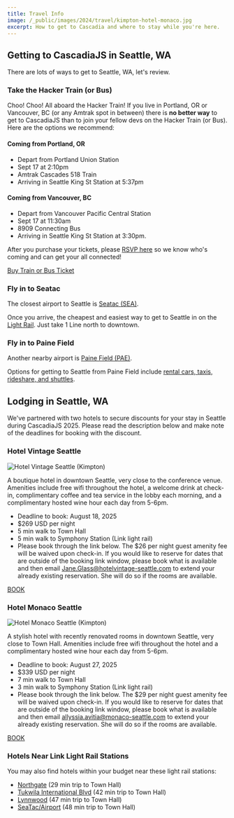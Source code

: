 ```yaml
---
title: Travel Info
image: /_public/images/2024/travel/kimpton-hotel-monaco.jpg
excerpt: How to get to Cascadia and where to stay while you're here.
---
```


## Getting to CascadiaJS in Seattle, WA

There are lots of ways to get to Seattle, WA, let's review.

### Take the Hacker Train (or Bus)

Choo! Choo! All aboard the Hacker Train! If you live in Portland, OR or Vancouver, BC (or any Amtrak spot in between) there is **no better way** to get to CascadiaJS than to join your fellow devs on the Hacker Train (or Bus). Here are the options we recommend:


#### Coming from Portland, OR

* Depart from Portland Union Station
* Sept 17 at 2:10pm 
* Amtrak Cascades 518 Train
* Arriving in Seattle King St Station at 5:37pm

#### Coming from Vancouver, BC

* Depart from Vancouver Pacific Central Station
* Sept 17 at 11:30am
* 8909 Connecting Bus
* Arriving in Seattle King St Station at 3:30pm.

After you purchase your tickets, please [RSVP here](https://airtable.com/app4aehCXEydAuxKX/shrGMtQacna7N6YLw) so we know who's coming and can get your all connected!

<div class="cta secondary"><a target="_blank" href="https://www.amtrak.com/home.html">Buy Train or Bus Ticket</a></div>

### Fly in to Seatac

The closest airport to Seattle is [Seatac (SEA)](https://www.portseattle.org/sea-tac). 

Once you arrive, the cheapest and easiest way to get to Seattle in on the [Light Rail](https://www.soundtransit.org/ride-with-us/stops-stations/seatac-airport-station). Just take 1 Line north to downtown.

### Fly in to Paine Field

Another nearby airport is [Paine Field (PAE)](https://www.painefield.com/). 

Options for getting to Seattle from Paine Field include [rental cars, taxis, rideshare, and shuttles](https://flypainefield.com/about/location).

## Lodging in Seattle, WA

We've partnered with two hotels to secure discounts for your stay in Seattle during CascadiaJS 2025. Please read the description below and make note of the deadlines for booking with the discount.

### Hotel Vintage Seattle

![Hotel Vintage Seattle (Kimpton)](/_public/images/2025/kimpton-seattle.jpg)

A boutique hotel in downtown Seattle, very close to the conference venue. Amenities include free wifi throughout the hotel, a welcome drink at check-in, complimentary coffee and tea service in the lobby each morning, and a complimentary hosted wine hour each day from 5-6pm.

* Deadline to book: <span class="highlight warning">August 18, 2025</span>
* $269 USD per night
* 5 min walk to Town Hall
* 5 min walk to Symphony Station (Link light rail)
* Please book through the link below. The $26 per night guest amenity fee will be waived upon check-in. If you would like to reserve for dates that are outside of the booking link window, please book what is available and then email Jane.Glass@hotelvintage-seattle.com to extend your already existing reservation. She will do so if the rooms are available.

<div class="cta secondary"><a href="https://www.kimptonhotels.com/redirect?path=asearch&brandCode=KI&localeCode=en&regionCode=1&hotelCode=SEAVP&checkInDate=17&checkInMonthYear=082025&checkOutDate=20&checkOutMonthYear=082025&rateCode=6CBARC&_PMID=99801505&GPC=CJS&cn=no&viewfullsite=true">BOOK</a></div>

### Hotel Monaco Seattle

![Hotel Monaco Seattle (Kimpton)](/_public/images/2024/travel/kimpton-hotel-monaco.jpg)

A stylish hotel with recently renovated rooms in downtown Seattle, very close to Town Hall. Amenities include free wifi throughout the hotel and a complimentary hosted wine hour each day from 5-6pm.

* Deadline to book: <span class="highlight warning">August 27, 2025</span>
* $339 USD per night 
* 7 min walk to Town Hall
* 3 min walk to Symphony Station (Link light rail)
* Please book through the link below. The $29 per night guest amenity fee will be waived upon check-in. If you would like to reserve for dates that are outside of the booking link window, please book what is available and then email allyssia.avitia@monaco-seattle.com to extend your already existing reservation. She will do so if the rooms are available.

<div class="cta secondary"><a href="https://www.ihg.com/hotels/us/en/find-hotels/select-roomrate?qDest=1101%20Fourth%20Avenue,%20Seattle,%20WA,%20US&qPt=CASH&qCiD=17&qCoD=20&qCiMy=082025&qCoMy=082025&qAdlt=1&qChld=0&qRms=1&qIta=99801505&qRtP=6CBARC&qAAR=6CBARC&qGrpCd=JS5&qSlH=seasm&srb_u=1&qSrt=sAV&qBrs=6c.hi.ex.sb.ul.ic.cp.cw.in.vn.cv.rs.ki.kd.ma.sp.va.sp.re.vx.nd.sx.we.lx.rn.sn.sn.sn.sn.sn.nu.ge&qWch=0&qSmP=0&qRad=30&qRdU=mi&setPMCookies=false&qpMbw=0&qErm=false&qpMn=0&qRmFltr=">BOOK</a></div>


### Hotels Near Link Light Rail Stations

You may also find hotels within your budget near these light rail stations:

* <a href="https://maps.app.goo.gl/D9qDicWdB85CUdyk7">Northgate</a> (29 min trip to Town Hall)
* <a href="https://maps.app.goo.gl/2JVNj7cRezShFE7a9">Tukwila International Blvd</a> (42 min trip to Town Hall) 
* <a href="https://maps.app.goo.gl/owvWeSKwKZmWiZDLA">Lynnwood</a> (47 min trip to Town Hall)
* <a href="https://maps.app.goo.gl/wqCkznCYG9cnXWtU9">SeaTac/Airport</a> (48 min trip to Town Hall)


